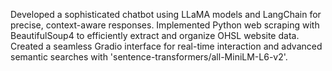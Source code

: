 Developed a sophisticated chatbot using LLaMA models and LangChain for precise, context-aware responses. Implemented Python web scraping with BeautifulSoup4 to efficiently extract and organize OHSL website data. Created a seamless Gradio interface for real-time interaction and advanced semantic searches with 'sentence-transformers/all-MiniLM-L6-v2'.
